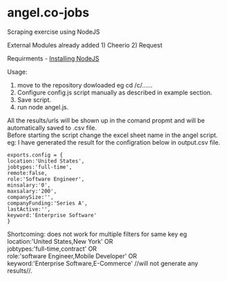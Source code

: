 angel.co-jobs
=============

Scraping exercise using NodeJS

External Modules already added 1) Cheerio 2) Request

Requirments -  [Installing NodeJS](http://nodejs.org/download/) 



Usage:

1) move to the repository dowloaded eg cd /c/......    
2) Configure config.js script manually as described in example section.    
3) Save script.    
4) run node angel.js.

All the results/urls will be shown up in the comand propmt and will be automatically saved to .csv file.    
Before starting the script change the excel sheet name in the angel script.    
eg: I have generated the result for the configration below in output.csv file.

```
exports.config = {
location:'United States',
jobtypes:'full-time', 
remote:false,
role:'Software Engineer',
minsalary:'0',
maxsalary:'200',
companySize:'',
companyFunding:'Series A',
lastActive:'',
keyword:'Enterprise Software'
}

```
Shortcoming: does not work for multiple filters for same key eg     
location:'United States,New York' OR    
jobtypes:'full-time,contract' OR    
role:'software Engineer,Mobile Developer' OR    
keyword:'Enterprise Software,E-Commerce' //will not generate any results//.



 



